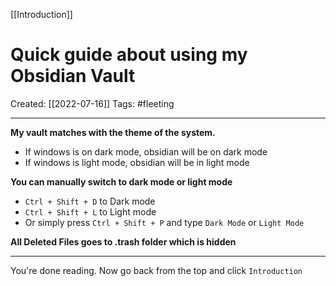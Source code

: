 [[Introduction]]

# Quick guide about using my Obsidian Vault
Created:  [[2022-07-16]]
Tags: #fleeting 

---
**My vault matches with the theme of the system.** 
- If windows is on dark mode, obsidian will be on dark mode
- If windows is light mode, obsidian will be in light mode


**You can manually switch to dark mode or light mode**
- `Ctrl + Shift + D` to Dark mode
- `Ctrl + Shift + L` to Light mode
- Or simply press `Ctrl + Shift + P` and type `Dark Mode` or `Light Mode`  


**All Deleted Files goes to .trash folder which is hidden**


---
You're done reading. 
Now go back from the top and click `Introduction`

